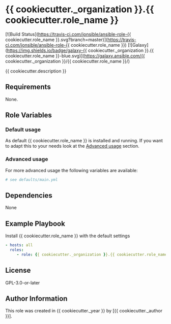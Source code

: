 # {{ cookiecutter._organization }}.{{ cookiecutter.role_name }}

[![Build Status](https://travis-ci.com/jonsible/ansible-role-{{ cookiecutter.role_name }}.svg?branch=master)](https://travis-ci.com/jonsible/ansible-role-{{ cookiecutter.role_name }})
[![Galaxy](https://img.shields.io/badge/galaxy-{{ cookiecutter._organization }}.{{ cookiecutter.role_name }}-blue.svg)](https://galaxy.ansible.com/{{ cookiecutter._organization }}/{{ cookiecutter.role_name }}/)

{{ cookiecutter.description }}

## Requirements

None.

## Role Variables

### Default usage

As default {{ cookiecutter.role_name }} is installed and running.
If you want to adapt this to your needs look at the [Advanced usage](#advanced-usage) section.

### Advanced usage

For more advanced usage the following variables are available:
```yaml
# see defaults/main.yml
```

## Dependencies

None

## Example Playbook

Install {{ cookiecutter.role_name }} with the default settings
```yaml
- hosts: all
  roles:
     - role: {{ cookiecutter._organization }}.{{ cookiecutter.role_name }}
```

## License

GPL-3.0-or-later

## Author Information

This role was created in {{ cookiecutter._year }} by [{{ cookiecutter._author }}].
